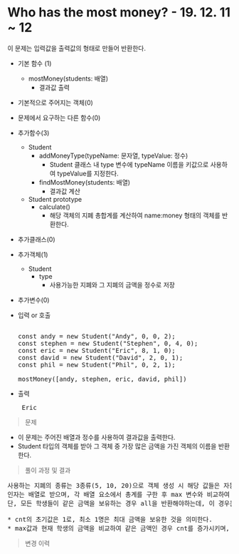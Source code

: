 # Who has the most money? - 19. 12. 11 ~ 12

이 문제는 입력값을 출력값의 형태로 만들어 반환한다.

- 기본 함수 (1)
  - mostMoney(students: 배열)
    - 결과값 출력
- 기본적으로 주어지는 객체(0)
- 문제에서 요구하는 다른 함수(0)
- 추가함수(3)
  - Student
    - addMoneyType(typeName: 문자열, typeValue: 정수)
      - Student 클래스 내 type 변수에 typeName 이름을 키값으로 사용하여 typeValue를 지정한다.
    - findMostMoney(students: 배열)
      - 결과값 계산
  - Student prototype
    - calculate()
      - 해당 객체의 지폐 총합계를 계산하여 name:money 형태의 객체를 반환한다.
- 추가클래스(0)
- 추가객체(1)
  - Student
    - type
      - 사용가능한 지폐와 그 지폐의 금액을 정수로 저장
- 추가변수(0)

- 입력 or 호출
  <pre> 
  const andy = new Student("Andy", 0, 0, 2);
  const stephen = new Student("Stephen", 0, 4, 0);
  const eric = new Student("Eric", 8, 1, 0);
  const david = new Student("David", 2, 0, 1);
  const phil = new Student("Phil", 0, 2, 1);

  mostMoney([andy, stephen, eric, david, phil]) 
  </pre>
 
- 출력
  <pre> Eric </pre>

> 문제
  - 이 문제는 주어진 배열과 정수를 사용하여 결과값을 출력한다.
  - Student 타입의 객체를 받아 그 객체 중 가장 많은 금액을 가진 객체의 이름을 반환한다.

> 풀이 과정 및 결과
<pre>
사용하는 지폐의 종류는 3종류(5, 10, 20)으로 객체 생성 시 해당 값들은 자동으로 지정된다.(테스트케이스에서 지정됨)
인자는 배열로 받으며, 각 배열 요소에서 총계를 구한 후 max 변수와 비교하여 max 변수에 있는 총계보다 현재 요소의 총계가 더 큰 경우 대체하는 방식으로 가장 많은 금액을 가진 학생을 찾는다.
단, 모든 학생들이 같은 금액을 보유하는 경우 all을 반환해야하는데, 이 경우는 cnt 변수를 사용하였다.

* cnt의 초기값은 1로, 최소 1명은 최대 금액을 보유한 것을 의미한다.
* max값과 현재 학생의 금액을 비교하여 같은 금액인 경우 cnt를 증가시키며, 이는 결국 cnt와 학생의 수가 동일하면 모두가 같은 금액을 가진 것으로 볼 수 있다.
</pre>

>변경 이력
